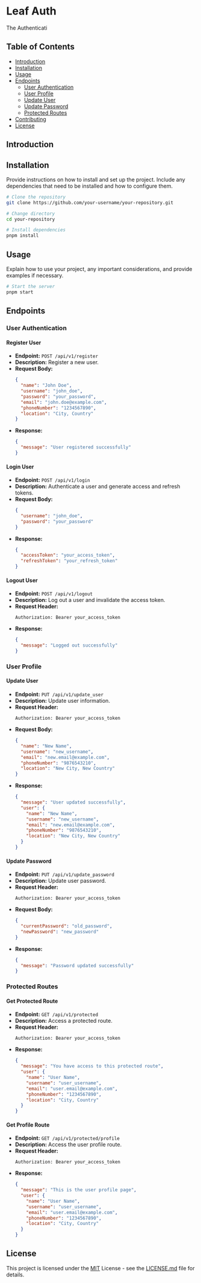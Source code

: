 # Leaf Auth

The Authenticati

## Table of Contents

- [Introduction](#introduction)
- [Installation](#installation)
- [Usage](#usage)
- [Endpoints](#endpoints)
  - [User Authentication](#user-authentication)
  - [User Profile](#user-profile)
  - [Update User](#update-user)
  - [Update Password](#update-password)
  - [Protected Routes](#protected-routes)
- [Contributing](#contributing)
- [License](#license)

## Introduction


## Installation

Provide instructions on how to install and set up the project. Include any dependencies that need to be installed and how to configure them.

```bash
# Clone the repository
git clone https://github.com/your-username/your-repository.git

# Change directory
cd your-repository

# Install dependencies
pnpm install
```

## Usage

Explain how to use your project, any important considerations, and provide examples if necessary.

```bash
# Start the server
pnpm start
```

## Endpoints

### User Authentication

#### Register User

- **Endpoint:** `POST /api/v1/register`
- **Description:** Register a new user.
- **Request Body:**
  ```json
  {
    "name": "John Doe",
    "username": "john_doe",
    "password": "your_password",
    "email": "john.doe@example.com",
    "phoneNumber": "1234567890",
    "location": "City, Country"
  }
  ```
- **Response:**
  ```json
  {
    "message": "User registered successfully"
  }
  ```

#### Login User

- **Endpoint:** `POST /api/v1/login`
- **Description:** Authenticate a user and generate access and refresh tokens.
- **Request Body:**
  ```json
  {
    "username": "john_doe",
    "password": "your_password"
  }
  ```
- **Response:**
  ```json
  {
    "accessToken": "your_access_token",
    "refreshToken": "your_refresh_token"
  }
  ```

#### Logout User

- **Endpoint:** `POST /api/v1/logout`
- **Description:** Log out a user and invalidate the access token.
- **Request Header:**
  ```
  Authorization: Bearer your_access_token
  ```
- **Response:**
  ```json
  {
    "message": "Logged out successfully"
  }
  ```

### User Profile

#### Update User

- **Endpoint:** `PUT /api/v1/update_user`
- **Description:** Update user information.
- **Request Header:**
  ```
  Authorization: Bearer your_access_token
  ```
- **Request Body:**
  ```json
  {
    "name": "New Name",
    "username": "new_username",
    "email": "new.email@example.com",
    "phoneNumber": "9876543210",
    "location": "New City, New Country"
  }
  ```
- **Response:**
  ```json
  {
    "message": "User updated successfully",
    "user": {
      "name": "New Name",
      "username": "new_username",
      "email": "new.email@example.com",
      "phoneNumber": "9876543210",
      "location": "New City, New Country"
    }
  }
  ```

#### Update Password

- **Endpoint:** `PUT /api/v1/update_password`
- **Description:** Update user password.
- **Request Header:**
  ```
  Authorization: Bearer your_access_token
  ```
- **Request Body:**
  ```json
  {
    "currentPassword": "old_password",
    "newPassword": "new_password"
  }
  ```
- **Response:**
  ```json
  {
    "message": "Password updated successfully"
  }
  ```

### Protected Routes

#### Get Protected Route

- **Endpoint:** `GET /api/v1/protected`
- **Description:** Access a protected route.
- **Request Header:**
  ```
  Authorization: Bearer your_access_token
  ```
- **Response:**
  ```json
  {
    "message": "You have access to this protected route",
    "user": {
      "name": "User Name",
      "username": "user_username",
      "email": "user.email@example.com",
      "phoneNumber": "1234567890",
      "location": "City, Country"
    }
  }
  ```

#### Get Profile Route

- **Endpoint:** `GET /api/v1/protected/profile`
- **Description:** Access the user profile route.
- **Request Header:**
  ```
  Authorization: Bearer your_access_token
  ```
- **Response:**
  ```json
  {
    "message": "This is the user profile page",
    "user": {
      "name": "User Name",
      "username": "user_username",
      "email": "user.email@example.com",
      "phoneNumber": "1234567890",
      "location": "City, Country"
    }
  }
  ```


## License

This project is licensed under the [MIT](LICENSE.md) License - see the [LICENSE.md](LICENSE.md) file for details.